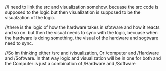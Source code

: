 //I need to link the src and visualization somehow. becuase the src code is supposed to the logic but then visualization is supposed to be the visualzation of the logic.

//there is the logic of how the hardware takes in sfotware and how it reacts and so on. but then the visual needs to sync with the logic, becuase when the hardware is doing something, the visual of the hardware and sogtware need to sync.

//So im thinking either /src and /visualization, Or /computer and /Hardware and /Software. In that way logic and visualization will be in one for both and the Computer is just a combination of /Hardware and /Software